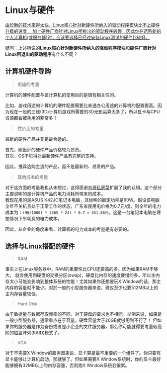 # Linux与硬件
[由於新的技术来得太快，Linux核心针对新硬件所纳入的驱动程序模块比不上硬件升级的速度， 加上硬件厂商针对Linux所推出的驱动程序较慢，因此你在选购新的个人计算机(或服务器)时，应该要选择已经过安装Linux测试的硬件比较好。](http://vbird.dic.ksu.edu.tw/linux_basic/0130designlinux_1.php)

疑问：上述所说的**Linux核心针对新硬件所纳入的驱动程序模块**和**硬件厂商针对Linux所退出的驱动程序**有什么不同？

## 计算机硬件导购
> 用途的考量

计算机的硬件配置与该计算机的使用目的是很有相关性的。  

比如，游戏用途的计算机的硬件配置需要比普通办公用途的计算机的配置要高。因为现在一般的三维(3D)计算机游戏所需要的3D光影运算太多了，所以显卡与CPU资源都会被耗用的非常多！ 

> 性价比的考量

最新的硬件产品并非是最合适的。

首先，刚出炉的硬件产品价格较为昂贵。  
其次，OS不见得对最新硬件产品有完整的支持。

因此，推荐选购主流的产品，而不是最新的、昂贵的产品。

> 其他成本的考量

对于这方面的考量我也从未想过，这得感谢[鸟哥私房菜](http://vbird.dic.ksu.edu.tw/linux_basic/0130designlinux_1.php)扩展了我的认知。这个部分主要说明的是计算机产品的电力消耗所带来的成本。  
我现在用的是ASUS K42JC笔记本电脑，其标明的额定功率是90W。假设该电脑全年不关机且处于正常工作的状态，广东省民用电价格为0.7元/度，则全年的电力成本为：```(90/1000) * (365 * 24) * 0.7 = 551.88元```。这是一台笔记本电脑在理想情况下所耗费的电力成本。

因此，从企业的角度来看，计算机的电力成本的考量是有必要的。

## 选择与Linux搭配的硬件
> RAM 

事实上在Linux服务器中，RAM的重要性比CPU还要高的多。因为如果RAM不够大， 就会使用到硬盘的交换分区(swap)，硬盘比内存的速度要慢的多，所以主内存太小可能会影响到整体系统的性能！尤其如果你还想要玩X Window的话，那主内存的容量就不能少。对於一般的小型服务器来说，建议至少也要512MB以上的主内存容量较佳。

> Hard Disk

由于数据量与数据存取频率的不同，对于硬盘的要求也不相同。举例来说，如果是一般小型服务器，通常重点在于容量，硬盘容量大于20GB就够用到不行了！ 但如果你的服务器是作为备份或者是小企业的文件服务器，那么你可能就得要考量较高阶的磁盘阵列(RAID)模式了。

> VGA

对于不需要X Window的服务器来说，显卡算是最不重要的一个组件了。你只要有显卡能够让计算机启动，那就够了。但如果需要X Window系统时，你的显卡最好能够拥有32MB以上的内存容量，否则跑X Window系统会很累。